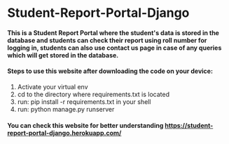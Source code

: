 # Student-Report-Portal-Django
#### This is a Student Report Portal where the student's data is stored in the database and students can check their report using roll number for logging in, students can also use contact us page in case of any queries which will get stored in the database.

#### Steps to use this website after downloading the code on your device:
1) Activate your virtual env
2) cd to the directory where requirements.txt is located
3) run: pip install -r requirements.txt in your shell
4) run: python manage.py runserver

#### You can check this website for better understanding https://student-report-portal-django.herokuapp.com/ 
